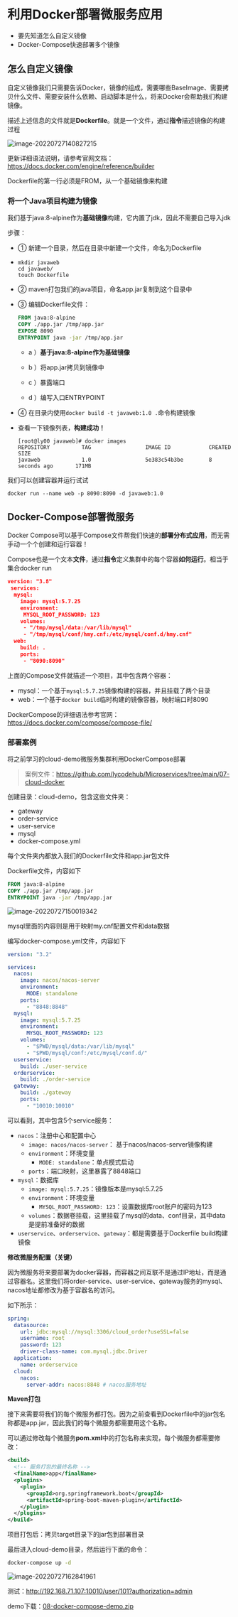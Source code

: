 # 利用Docker部署微服务应用

* 要先知道怎么自定义镜像
* Docker-Compose快速部署多个镜像

## 怎么自定义镜像

自定义镜像我们只需要告诉Docker，镜像的组成，需要哪些BaseImage、需要拷贝什么文件、需要安装什么依赖、启动脚本是什么，将来Docker会帮助我们构建镜像。

描述上述信息的文件就是**Dockerfile**。就是一个文件，通过**指令**描述镜像的构建过程

![image-20220727140827215](https://s2.loli.net/2022/07/27/4rpnU5eA7WEcJ13.png)

更新详细语法说明，请参考官网文档： https://docs.docker.com/engine/reference/builder

Dockerfile的第一行必须是FROM，从一个基础镜像来构建



### 将一个Java项目构建为镜像

我们基于java:8-alpine作为**基础镜像**构建，它内置了jdk，因此不需要自己导入jdk

步骤：

- ① 新建一个目录，然后在目录中新建一个文件，命名为Dockerfile

- ```
  mkdir javaweb
  cd javaweb/
  touch Dockerfile
  ```

- ② maven打包我们的java项目，命名app.jar复制到这个目录中

- ③ 编辑Dockerfile文件：

  ```dockerfile
  FROM java:8-alpine
  COPY ./app.jar /tmp/app.jar
  EXPOSE 8090
  ENTRYPOINT java -jar /tmp/app.jar
  ```

  - a ）**基于java:8-alpine作为基础镜像**

  - b ）将app.jar拷贝到镜像中

  - c ）暴露端口

  - d ）编写入口ENTRYPOINT

- ④ 在目录内使用`docker build -t javaweb:1.0 .`命令构建镜像

- 查看一下镜像列表，**构建成功！**

  ```
  [root@ly00 javaweb]# docker images
  REPOSITORY          TAG                 IMAGE ID            CREATED             SIZE
  javaweb             1.0                 5e383c54b3be        8 seconds ago       171MB
  ```

我们可以创建容器并运行试试

```
docker run --name web -p 8090:8090 -d javaweb:1.0
```



## Docker-Compose部署微服务

Docker Compose可以基于Compose文件帮我们快速的**部署分布式应用**，而无需手动一个个创建和运行容器！

Compose也是一个文本**文件**，通过**指令**定义集群中的每个容器**如何运行**。相当于集合docker run

```json
version: "3.8"
 services:
  mysql:
    image: mysql:5.7.25
    environment:
     MYSQL_ROOT_PASSWORD: 123 
    volumes:
     - "/tmp/mysql/data:/var/lib/mysql"
     - "/tmp/mysql/conf/hmy.cnf:/etc/mysql/conf.d/hmy.cnf"
  web:
    build: .
    ports:
     - "8090:8090"

```

上面的Compose文件就描述一个项目，其中包含两个容器：

- mysql：一个基于`mysql:5.7.25`镜像构建的容器，并且挂载了两个目录
- web：一个基于`docker build`临时构建的镜像容器，映射端口时8090



DockerCompose的详细语法参考官网：https://docs.docker.com/compose/compose-file/



### 部署案例

将之前学习的cloud-demo微服务集群利用DockerCompose部署

>  案例文件：https://github.com/lycodehub/Microservices/tree/main/07-cloud-docker



创建目录：cloud-demo，包含这些文件夹：

* gateway
* order-service
* user-service
* mysql
* docker-compose.yml

每个文件夹内都放入我们的Dockerfile文件和app.jar包文件

Dockerfile文件，内容如下

```dockerfile
FROM java:8-alpine
COPY ./app.jar /tmp/app.jar
ENTRYPOINT java -jar /tmp/app.jar
```

![image-20220727150019342](https://s2.loli.net/2022/07/27/nTkeLplgdiEO85N.png)



mysql里面的内容则是用于映射my.cnf配置文件和data数据



编写docker-compose.yml文件，内容如下

```yaml
version: "3.2"

services:
  nacos:
    image: nacos/nacos-server
    environment:
      MODE: standalone
    ports:
      - "8848:8848"
  mysql:
    image: mysql:5.7.25
    environment:
      MYSQL_ROOT_PASSWORD: 123
    volumes:
      - "$PWD/mysql/data:/var/lib/mysql"
      - "$PWD/mysql/conf:/etc/mysql/conf.d/"
  userservice:
    build: ./user-service
  orderservice:
    build: ./order-service
  gateway:
    build: ./gateway
    ports:
      - "10010:10010"
```

可以看到，其中包含5个service服务：

- `nacos`：注册中心和配置中心
  - `image: nacos/nacos-server`： 基于nacos/nacos-server镜像构建
  - `environment`：环境变量
    - `MODE: standalone`：单点模式启动
  - `ports`：端口映射，这里暴露了8848端口
- `mysql`：数据库
  - `image: mysql:5.7.25`：镜像版本是mysql:5.7.25
  - `environment`：环境变量
    - `MYSQL_ROOT_PASSWORD: 123`：设置数据库root账户的密码为123
  - `volumes`：数据卷挂载，这里挂载了mysql的data、conf目录，其中data是提前准备好的数据
- `userservice`、`orderservice`、`gateway`：都是需要基于Dockerfile build构建镜像



**修改微服务配置（关键）**

因为微服务将来要部署为docker容器，而容器之间互联不是通过IP地址，而是通过容器名。这里我们将order-service、user-service、gateway服务的mysql、nacos地址都修改为基于容器名的访问。

如下所示：

```yaml
spring:
  datasource:
    url: jdbc:mysql://mysql:3306/cloud_order?useSSL=false
    username: root
    password: 123
    driver-class-name: com.mysql.jdbc.Driver
  application:
    name: orderservice
  cloud:
    nacos:
      server-addr: nacos:8848 # nacos服务地址
```



**Maven打包**

接下来需要将我们的每个微服务都打包。因为之前查看到Dockerfile中的jar包名称都是app.jar，因此我们的每个微服务都需要用这个名称。

可以通过修改每个微服务**pom.xml**中的打包名称来实现，每个微服务都需要修改：

```xml
<build>
  <!-- 服务打包的最终名称 -->
  <finalName>app</finalName>
  <plugins>
    <plugin>
      <groupId>org.springframework.boot</groupId>
      <artifactId>spring-boot-maven-plugin</artifactId>
    </plugin>
  </plugins>
</build>
```

项目打包后：拷贝target目录下的jar包到部署目录



最后进入cloud-demo目录，然后运行下面的命令：

```sh
docker-compose up -d
```

![image-20220727162841961](https://s2.loli.net/2022/07/27/fW1zbX4cU2sPExl.png)

测试：http://192.168.71.107:10010/user/101?authorization=admin


demo下载：[08-docker-compose-demo.zip](https://lyliu-my.sharepoint.com/:u:/g/personal/admin_lyliu_onmicrosoft_com/EUmx3Q-0UUtCsTJJ8d0ptekBhEXCvKlR6fBtBgzTBy87pg?e=IrR4AJ)

